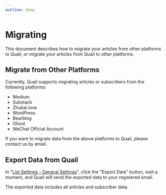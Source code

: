 ```yaml
---
outline: deep
---
```


# Migrating

This document describes how to migrate your articles from other platforms to Quail, or migrate your articles from Quail to other platforms.

## Migrate from Other Platforms

Currently, Quail supports migrating articles or subscribers from the following platforms:

- Medium
- Substack
- Zhubai.love
- WordPress
- Bearblog
- Ghost
- WeChat Official Account

If you want to migrate data from the above platforms to Quail, please contact us by email.

## Export Data from Quail

In "[List Settings - General Settings](https://quail.ink/dashboard/lists/@current/settings/general)", click the "Export Data" button, wait a moment, and Quail will send the exported data to your registered email.

The exported data includes all articles and subscriber data.
